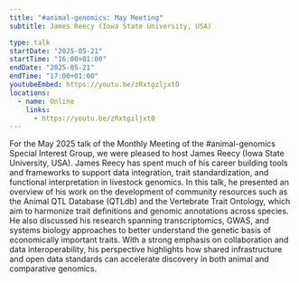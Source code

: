 ```yaml
---
title: "#animal-genomics: May Meeting"
subtitle: James Reecy (Iowa State University, USA)

type: talk
startDate: "2025-05-21"
startTime: "16:00+01:00"
endDate: "2025-05-21"
endTime: "17:00+01:00"
youtubeEmbed: https://youtu.be/zRxtgzljxt0
locations:
  - name: Online
    links:
      - https://youtu.be/zRxtgzljxt0
---
```


For the May 2025 talk of the Monthly Meeting of the #animal-genomics Special Interest Group, we were pleased to host James Reecy (Iowa State University, USA). James Reecy has spent much of his career building tools and frameworks to support data integration, trait standardization, and functional interpretation in livestock genomics. In this talk, he presented an overview of his work on the development of community resources such as the Animal QTL Database (QTLdb) and the Vertebrate Trait Ontology, which aim to harmonize trait definitions and genomic annotations across species. He also discussed his research spanning transcriptomics, GWAS, and systems biology approaches to better understand the genetic basis of economically important traits. With a strong emphasis on collaboration and data interoperability, his perspective highlights how shared infrastructure and open data standards can accelerate discovery in both animal and comparative genomics.
